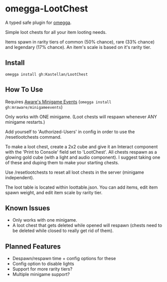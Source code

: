 # omegga-LootChest
A typed safe plugin for [omegga](https://github.com/brickadia-community/omegga).

Simple loot chests for all your item looting needs.

Items spawn in rarity tiers of common (50% chance), rare (33% chance) and legendary (17% chance). An item's scale is based on it's rarity tier.

## Install
`omegga install gh:Kastellan/LootChest`

## How To Use
Requires [Aware's Minigame Events](https://github.com/mraware/omegga-minigameevents) (`omegga install gh:mraware/minigameevents`)

Only works with ONE minigame. (Loot chests will respawn whenever ANY minigame restarts.)

Add yourself to 'Authorized-Users' in config in order to use the /resetlootchests command.

To make a loot chest, create a 2x2 cube and give it an Interact component with the 'Print to Console' field set to 'LootChest'.
All chests respawn as a glowing gold cube (with a light and audio component). I suggest taking one of these and duping them to make your starting chests.

Use /resetlootchests to reset all loot chests in the server (minigame independent).

The loot table is located within loottable.json. You can add items, edit item spawn weight, and edit item scale by rarity tier.

## Known Issues
- Only works with one minigame.
- A loot chest that gets deleted while opened will respawn (chests need to be deleted while closed to really get rid of them).

## Planned Features
- Despawn/respawn time + config options for these
- Config option to disable lights
- Support for more rarity tiers?
- Multiple minigame support? 
